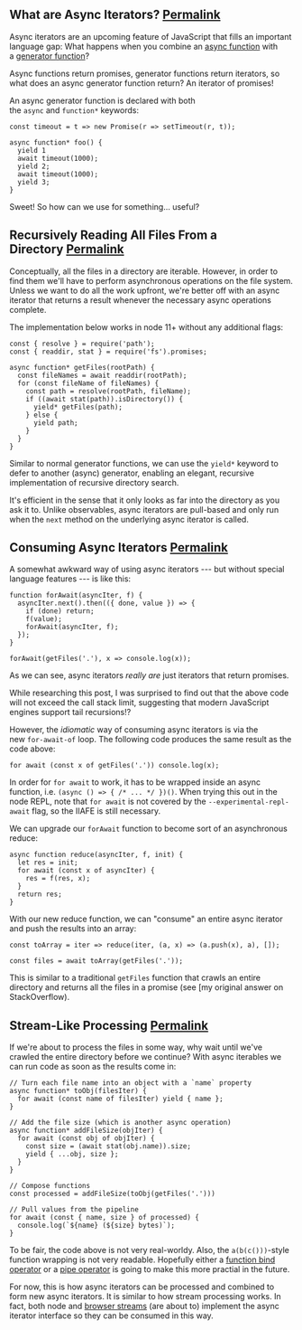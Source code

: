 What are Async Iterators? [Permalink](https://qwtel.com/posts/software/async-generators-in-the-wild/?referrer=https%3A%2F%2Fstackoverflow.com%2Fquestions%2F5827612%2Fnode-js-fs-readdir-recursive-directory-search%2F45130990%2345130990#what-are-async-iterators)
-------------------------------------------------------------------------------------------------------------------------------------------------------------------------------------------------------------------------------------------------------------------

Async iterators are an upcoming feature of JavaScript that fills an important language gap: What happens when you combine an [async function](https://developer.mozilla.org/en-US/docs/Web/JavaScript/Reference/Statements/async_function) with a [generator function](https://developer.mozilla.org/de/docs/Web/JavaScript/Reference/Statements/function*)?

Async functions return promises, generator functions return iterators, so what does an async generator function return? An iterator of promises!

An async generator function is declared with both the `async` and `function*` keywords:

```
const timeout = t => new Promise(r => setTimeout(r, t));

async function* foo() {
  yield 1
  await timeout(1000);
  yield 2;
  await timeout(1000);
  yield 3;
}

```

Sweet! So how can we use for something... useful?

Recursively Reading All Files From a Directory [Permalink](https://qwtel.com/posts/software/async-generators-in-the-wild/?referrer=https%3A%2F%2Fstackoverflow.com%2Fquestions%2F5827612%2Fnode-js-fs-readdir-recursive-directory-search%2F45130990%2345130990#recursively-reading-all-files-from-a-directory)
--------------------------------------------------------------------------------------------------------------------------------------------------------------------------------------------------------------------------------------------------------------------------------------------------------------

Conceptually, all the files in a directory are iterable. However, in order to find them we'll have to perform asynchronous operations on the file system. Unless we want to do all the work upfront, we're better off with an async iterator that returns a result whenever the necessary async operations complete.

The implementation below works in node 11+ without any additional flags:

```
const { resolve } = require('path');
const { readdir, stat } = require('fs').promises;

async function* getFiles(rootPath) {
  const fileNames = await readdir(rootPath);
  for (const fileName of fileNames) {
    const path = resolve(rootPath, fileName);
    if ((await stat(path)).isDirectory()) {
      yield* getFiles(path);
    } else {
      yield path;
    }
  }
}

```

Similar to normal generator functions, we can use the `yield*` keyword to defer to another (async) generator, enabling an elegant, recursive implementation of recursive directory search.

It's efficient in the sense that it only looks as far into the directory as you ask it to. Unlike observables, async iterators are pull-based and only run when the `next` method on the underlying async iterator is called.

Consuming Async Iterators [Permalink](https://qwtel.com/posts/software/async-generators-in-the-wild/?referrer=https%3A%2F%2Fstackoverflow.com%2Fquestions%2F5827612%2Fnode-js-fs-readdir-recursive-directory-search%2F45130990%2345130990#consuming-async-iterators)
--------------------------------------------------------------------------------------------------------------------------------------------------------------------------------------------------------------------------------------------------------------------

A somewhat awkward way of using async iterators --- but without special language features --- is like this:

```
function forAwait(asyncIter, f) {
  asyncIter.next().then(({ done, value }) => {
    if (done) return;
    f(value);
    forAwait(asyncIter, f);
  });
}

forAwait(getFiles('.'), x => console.log(x));

```

As we can see, async iterators *really are* just iterators that return promises.

While researching this post, I was surprised to find out that the above code will not exceed the call stack limit, suggesting that modern JavaScript engines support tail recursions!?

However, the *idiomatic* way of consuming async iterators is via the new `for-await-of` loop. The following code produces the same result as the code above:

```
for await (const x of getFiles('.')) console.log(x);

```

In order for `for await` to work, it has to be wrapped inside an async function, i.e. `(async () => { /* ... */ })()`. When trying this out in the node REPL, note that `for await` is not covered by the `--experimental-repl-await` flag, so the IIAFE is still necessary.

We can upgrade our `forAwait` function to become sort of an asynchronous reduce:

```
async function reduce(asyncIter, f, init) {
  let res = init;
  for await (const x of asyncIter) {
    res = f(res, x);
  }
  return res;
}

```

With our new reduce function, we can "consume" an entire async iterator and push the results into an array:

```
const toArray = iter => reduce(iter, (a, x) => (a.push(x), a), []);

const files = await toArray(getFiles('.'));

```

This is similar to a traditional `getFiles` function that crawls an entire directory and returns all the files in a promise (see [my original answer on StackOverflow).

Stream-Like Processing [Permalink](https://qwtel.com/posts/software/async-generators-in-the-wild/?referrer=https%3A%2F%2Fstackoverflow.com%2Fquestions%2F5827612%2Fnode-js-fs-readdir-recursive-directory-search%2F45130990%2345130990#stream-like-processing)
--------------------------------------------------------------------------------------------------------------------------------------------------------------------------------------------------------------------------------------------------------------

If we're about to process the files in some way, why wait until we've crawled the entire directory before we continue? With async iterables we can run code as soon as the results come in:

```
// Turn each file name into an object with a `name` property
async function* toObj(filesIter) {
  for await (const name of filesIter) yield { name };
}

// Add the file size (which is another async operation)
async function* addFileSize(objIter) {
  for await (const obj of objIter) {
    const size = (await stat(obj.name)).size;
    yield { ...obj, size };
  }
}

// Compose functions
const processed = addFileSize(toObj(getFiles('.')))

// Pull values from the pipeline
for await (const { name, size } of processed) {
  console.log(`${name} (${size} bytes)`);
}

```

To be fair, the code above is not very real-worldy. Also, the `a(b(c()))`-style function wrapping is not very readable. Hopefully either a [function bind operator](https://github.com/tc39/proposal-bind-operator) or a [pipe operator](https://github.com/tc39/proposal-pipeline-operator) is going to make this more practial in the future.

For now, this is how async iterators can be processed and combined to form new async iterators. It is similar to how stream processing works. In fact, both node and [browser streams](https://jakearchibald.com/2017/async-iterators-and-generators/) (are about to) implement the async iterator interface so they can be consumed in this way.